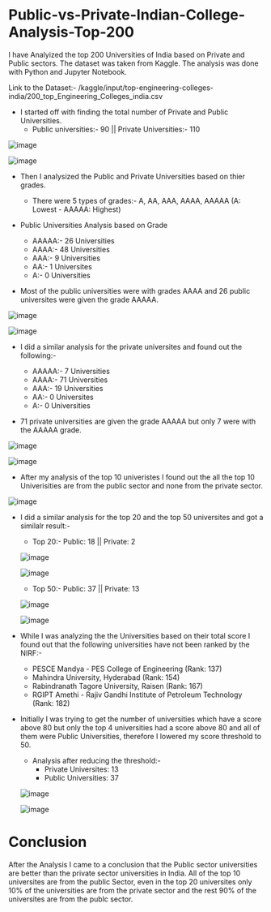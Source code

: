# Public-vs-Private-Indian-College-Analysis-Top-200

I have Analyized the top 200 Universities of India based on Private and Public sectors. The dataset was taken from Kaggle. The analysis was done with Python and Jupyter Notebook.

Link to the Dataset:- /kaggle/input/top-engineering-colleges-india/200_top_Engineering_Colleges_india.csv 

- I started off with finding the total number of Private and Public Universities.
  - Public universities:- 90 || Private Universities:- 110

![image](https://user-images.githubusercontent.com/129102973/228961477-cea67172-d557-45d7-90f3-a12d22a79fb0.png)  

![image](https://user-images.githubusercontent.com/129102973/228962150-d0c7b005-8875-43e6-8a85-92391de143dd.png)

- Then I analysized the Public and Private Universities based on thier grades.
  - There were 5 types of grades:- A, AA, AAA, AAAA, AAAAA (A: Lowest - AAAAA: Highest)

- Public Universities Analysis based on Grade
  - AAAAA:- 26 Universities
  - AAAA:- 48 Universities
  - AAA:- 9 Universities
  - AA:- 1 Universites 
  - A:- 0 Universities 
  
- Most of the public universities were with grades AAAA and 26 public universites were given the grade AAAAA.

![image](https://user-images.githubusercontent.com/129102973/228965587-de9934cc-f7f0-4aaa-8743-0427c2f65c40.png)

![image](https://user-images.githubusercontent.com/129102973/228965864-f0279c6e-0c38-4efb-a2ad-80062e6812c5.png)

- I did a similar analysis for the private universites and found out the following:- 
  - AAAAA:- 7 Universities
  - AAAA:- 71 Universities
  - AAA:- 19 Universities
  - AA:- 0 Universites 
  - A:- 0 Universities 
  
- 71 private universities are given the grade AAAAA but only 7 were with the AAAAA grade.

![image](https://user-images.githubusercontent.com/129102973/228967689-221f5240-7f7d-48b2-8bf0-117e292b5484.png)

![image](https://user-images.githubusercontent.com/129102973/228968011-3688ff5e-6962-4029-94d5-2360b33b2bc0.png)

- After my analysis of the top 10 univeristes I found out the all the top 10 Univerisities are from the public sector and none from the private sector. 

![image](https://user-images.githubusercontent.com/129102973/228969823-17e4ab52-2b01-4e4c-99e1-ea0297af589b.png)

- I did a similar analysis for the top 20 and the top 50 universites and got a similalr result:-
  - Top 20:- Public: 18 || Private: 2
  
  ![image](https://user-images.githubusercontent.com/129102973/228971188-e3eaba2b-1343-4242-a164-f91336e6cf61.png)
  
  ![image](https://user-images.githubusercontent.com/129102973/228971383-068fb5c3-c789-429c-a4b8-316a838d831e.png)

  - Top 50:- Public: 37 || Private: 13 
  
  ![image](https://user-images.githubusercontent.com/129102973/228972176-243aa920-a73a-4f67-a69e-2c99e9e56a2d.png)

  ![image](https://user-images.githubusercontent.com/129102973/228972443-e344e334-c081-405b-b371-497f5cd6bd0a.png)

- While I was analyzing the the Universities based on their total score I found out that the following universities have not been ranked by the NIRF:-
  - PESCE Mandya - PES College of Engineering (Rank: 137)
  - Mahindra University, Hyderabad (Rank: 154)
  - Rabindranath Tagore University, Raisen (Rank: 167)
  - RGIPT Amethi - Rajiv Gandhi Institute of Petroleum Technology (Rank: 182)
  
- Initially I was trying to get the number of universities which have a score above 80 but only the top 4 universities had a score above 80 and all of them were Public Universities, therefore I lowered my score threshold to 50. 
  - Analysis after reducing the threshold:-
    - Private Universites: 13
    - Public Universities: 37
    
   ![image](https://user-images.githubusercontent.com/129102973/228974881-3e0d61cd-fc6d-4478-b54b-66484a9e7757.png)
   
   ![image](https://user-images.githubusercontent.com/129102973/228975001-c1d398a6-dcd1-4834-9501-c91284e27b18.png)

<h1>Conclusion</h1>
After the Analysis I came to a conclusion that the Public sector universities are better than the private sector universities in India. 
All of the top 10 universites are from the public Sector, even in the top 20 universites only 10% of the universities are from the private sector and the rest 90% of the universites are from the publc sector.
  
  
  
  
  
  
  
  
  
  
  
  
  
  
  
  
  
  
  
  
  
  
  
  
  
  
  
